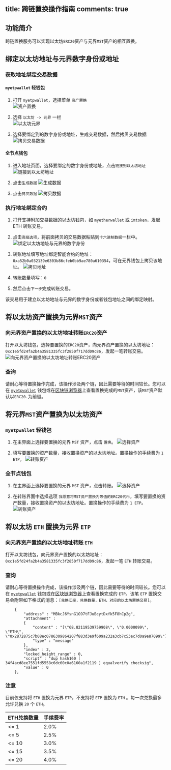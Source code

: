 title: 跨链置换操作指南
comments: true
---

## 功能简介

跨链置换服务可以实现以太坊`ERC20`资产与元界`MST`资产的相互置换。

## 绑定以太坊地址与元界数字身份或地址

### 获取地址绑定交易数据

#### `myetpwallet` 轻钱包
1. 打开 `myetpwallet`，选择菜单 `资产置换`  
![资产置换](https://i.imgur.com/EfC5mcs.png)

2. 选择 `以太坊 -> 元界` 一栏  
![以太坊元界](https://i.imgur.com/i6Ah4Dh.png)

3. 选择要绑定到的数字身份或地址，生成交易数据，然后拷贝交易数据
![拷贝交易数据](https://i.imgur.com/yiIXBix.png)

#### 全节点钱包
1. 进入地址页面，选择要绑定的数字身份或地址，点击`链接到以太坊地址`
![链接到以太坊地址](https://i.imgur.com/u4Y0olL.png)

2. 点击`生成数据`
![生成数据](https://i.imgur.com/dJysCc1.png)

3. 点击`拷贝数据`
![拷贝数据](https://i.imgur.com/k9obn5H.png)


### 执行地址绑定合约
1. 打开支持附加交易数据的以太坊钱包，如 [`myetherwallet`](https://www.myetherwallet.com/) 或 [`imtoken`](https://token.im/)，发起 ETH 转账交易。

2. 点击`高级选项`，将前面拷贝的交易数据粘贴到`十六进制数据`一栏中。
![绑定以太坊地址与元界的数字身份](https://i.imgur.com/v3Saf2d.jpg)

3. 转账地址填写地址绑定智能合约的地址：`0xa52b0a032139e6303b86cfeb0bb9ae780a610354`，可在元界钱包上拷贝该地址。
![拷贝地址](https://i.imgur.com/B86L7ys.png)

4. 转账数量填写：`0`

5. 然后点击`下一步`完成转账交易。 

该交易用于建立以太坊地址与元界的数字身份或者钱包地址之间的绑定映射。

## 将以太坊资产置换为元界`MST`资产

### 向元界资产置换的以太坊地址转账`ERC20`资产
打开以太坊钱包，选择要置换的`ERC20`资产，向元界资产置换的以太坊地址：`0xc1e5fd24fa2b4a3581335fc3f2850f717dd09c86`，发起一笔转账交易。
![向元界资产置换的以太坊地址转账`ERC20`资产](https://i.imgur.com/FGxvQOq.jpg)

### 查询
请耐心等待置换操作完成，该操作涉及两个链，因此需要等待的时间较长。您可以在 [`myetpwallet`](https://www.myetpwallet.com/) 钱包或在[区块链浏览器](https://explorer.mvs.org/avatar)上查看置换完成的`MST`资产，该`MST`资产默认以`ERC20.`为前缀。


## 将元界`MST`资产置换为以太坊资产

### `myetpwallet` 轻钱包
1. 在主界面上选择要置换的元界 `MST` 资产，点击 `置换`。
![选择资产](https://i.imgur.com/BnpEmme.png)

2. 填写要置换的资产数量，接收置换资产的以太坊地址。置换操作的手续费为 `1 ETP`。
![转账资产](https://i.imgur.com/3zA6i3r.png)

### 全节点钱包
1. 在主界面上选择要置换的元界 `MST` 资产，点击转账。
![选择资产](https://i.imgur.com/VGWoeyb.png)

2. 在转账界面中选择选项 `我愿意将MST资产置换为等值的ERC20代币`，填写要置换的资产数量，接收置换资产的以太坊地址。置换操作的手续费为 `1 ETP`。
![转账资产](https://i.imgur.com/nSr3Wrr.png)

## 将以太坊 `ETH` 置换为元界 `ETP`
### 向元界资产置换的以太坊地址转账 `ETH`
打开以太坊钱包，向元界资产置换的以太坊地址：`0xc1e5fd24fa2b4a3581335fc3f2850f717dd09c86`，发起一笔 `ETH` 转账交易。

### 查询
请耐心等待置换操作完成，该操作涉及两个链，因此需要等待的时间较长。您可以在 [`myetpwallet`](https://www.myetpwallet.com/) 钱包或在[区块链浏览器](https://explorer.mvs.org/avatar)上查看置换完成的 `ETP`。该笔 `ETP` 置换交易会附带如下格式的消息：`[兑换汇率，兑换数量，ETH，对应的以太坊置换交易]`。

```
	{
		"address" : "MBkcJ6YsnG1G97tFJuBcytDxfk5F8hCp2g",
		"attachment" : 
		{
			"content" : "[\"68.82119539759908\", \"0.0000099\", \"ETH\", \"0x2872875c7b08ec0786309864207f883d3e9f609a232a3cb7c53ec7d0a9e87099\"]",
			"type" : "message"
		},
		"index" : 2,
		"locked_height_range" : 0,
		"script" : "dup hash160 [ 34f4acd8ee7551fd5558c6dc60c0a6160a1f2119 ] equalverify checksig",
		"value" : 0
	},
```

### 注意
目前仅支持将 `ETH` 置换为元界 `ETP`，不支持将 `ETP` 置换为 `ETH` 。每一次兑换最多允许兑换 `20` 个 `ETH`。

|  ETH兑换数量  |  手续费率    | 
| ------------ | -----------  | 
|    <= 1   |     2.0%        |
|    <= 5   |     2.5%        |
|    <= 10  |     3.0%        |
|    <= 15  |     3.5%        |
|    <= 20  |     4.0%        |
